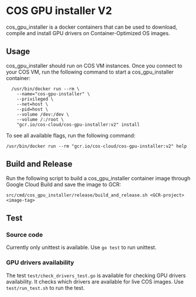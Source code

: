 # COS GPU installer V2

cos\_gpu\_installer is a docker containers that can be used to download,
compile and install GPU drivers on Container-Optimized OS images.

## Usage

cos\_gpu\_installer should run on COS VM instances. Once you connect to your
COS VM, run the following command to start a cos\_gpu\_installer container:
```
  /usr/bin/docker run --rm \
    --name="cos-gpu-installer" \
    --privileged \
    --net=host \
    --pid=host \
    --volume /dev:/dev \
    --volume /:/root \
    "gcr.io/cos-cloud/cos-gpu-installer:v2" install
```

To see all available flags, run the following command:

```
/usr/bin/docker run --rm "gcr.io/cos-cloud/cos-gpu-installer:v2" help
```

## Build and Release
Run the following script to build a cos\_gpu\_installer container image through
Google Cloud Build and save the image to GCR:

```
src/cmd/cos_gpu_installer/release/build_and_release.sh <GCR-project> <image-tag>
```

## Test

### Source code
Currently only unittest is available. Use `go test` to run unittest.

### GPU drivers availability
The test `test/check_drivers_test.go` is available for checking GPU drivers
availability. It checks which drivers are available for live COS images.
Use `test/run_test.sh` to run the test.
